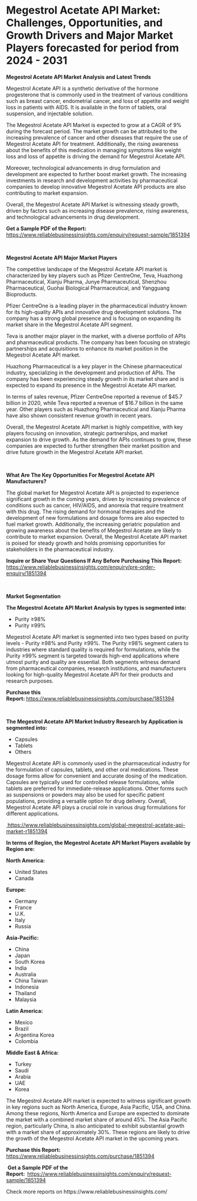 <p><h1>Megestrol Acetate API Market: Challenges, Opportunities, and Growth Drivers and Major Market Players forecasted for period from 2024 - 2031</h1></p><p><strong>Megestrol Acetate API Market Analysis and Latest Trends</strong></p>
<p><p>Megestrol Acetate API is a synthetic derivative of the hormone progesterone that is commonly used in the treatment of various conditions such as breast cancer, endometrial cancer, and loss of appetite and weight loss in patients with AIDS. It is available in the form of tablets, oral suspension, and injectable solution.</p><p>The Megestrol Acetate API Market is expected to grow at a CAGR of 9% during the forecast period. The market growth can be attributed to the increasing prevalence of cancer and other diseases that require the use of Megestrol Acetate API for treatment. Additionally, the rising awareness about the benefits of this medication in managing symptoms like weight loss and loss of appetite is driving the demand for Megestrol Acetate API.</p><p>Moreover, technological advancements in drug formulation and development are expected to further boost market growth. The increasing investments in research and development activities by pharmaceutical companies to develop innovative Megestrol Acetate API products are also contributing to market expansion.</p><p>Overall, the Megestrol Acetate API Market is witnessing steady growth, driven by factors such as increasing disease prevalence, rising awareness, and technological advancements in drug development.</p></p>
<p><strong>Get a Sample PDF of the Report:&nbsp;</strong> <a href="https://www.reliablebusinessinsights.com/enquiry/request-sample/1851394">https://www.reliablebusinessinsights.com/enquiry/request-sample/1851394</a></p>
<p>&nbsp;</p>
<p><strong>Megestrol Acetate API Major Market Players</strong></p>
<p><p>The competitive landscape of the Megestrol Acetate API market is characterized by key players such as Pfizer CentreOne, Teva, Huazhong Pharmaceutical, Xianju Pharma, Junye Pharmaceutical, Shenzhou Pharmaceutical, Guohai Biological Pharmaceutical, and Yangguang Bioproducts. </p><p>Pfizer CentreOne is a leading player in the pharmaceutical industry known for its high-quality APIs and innovative drug development solutions. The company has a strong global presence and is focusing on expanding its market share in the Megestrol Acetate API segment. </p><p>Teva is another major player in the market, with a diverse portfolio of APIs and pharmaceutical products. The company has been focusing on strategic partnerships and acquisitions to enhance its market position in the Megestrol Acetate API market.</p><p>Huazhong Pharmaceutical is a key player in the Chinese pharmaceutical industry, specializing in the development and production of APIs. The company has been experiencing steady growth in its market share and is expected to expand its presence in the Megestrol Acetate API market.</p><p>In terms of sales revenue, Pfizer CentreOne reported a revenue of $45.7 billion in 2020, while Teva reported a revenue of $16.7 billion in the same year. Other players such as Huazhong Pharmaceutical and Xianju Pharma have also shown consistent revenue growth in recent years.</p><p>Overall, the Megestrol Acetate API market is highly competitive, with key players focusing on innovation, strategic partnerships, and market expansion to drive growth. As the demand for APIs continues to grow, these companies are expected to further strengthen their market position and drive future growth in the Megestrol Acetate API market.</p></p>
<p>&nbsp;</p>
<p><strong>What Are The Key Opportunities For Megestrol Acetate API Manufacturers?</strong></p>
<p><p>The global market for Megestrol Acetate API is projected to experience significant growth in the coming years, driven by increasing prevalence of conditions such as cancer, HIV/AIDS, and anorexia that require treatment with this drug. The rising demand for hormonal therapies and the development of new formulations and dosage forms are also expected to fuel market growth. Additionally, the increasing geriatric population and growing awareness about the benefits of Megestrol Acetate are likely to contribute to market expansion. Overall, the Megestrol Acetate API market is poised for steady growth and holds promising opportunities for stakeholders in the pharmaceutical industry.</p></p>
<p><strong>Inquire or Share Your Questions If Any Before Purchasing This Report:</strong> <a href="https://www.reliablebusinessinsights.com/enquiry/pre-order-enquiry/1851394">https://www.reliablebusinessinsights.com/enquiry/pre-order-enquiry/1851394</a></p>
<p>&nbsp;</p>
<p><strong>Market Segmentation</strong></p>
<p><strong>The Megestrol Acetate API Market Analysis by types is segmented into:</strong></p>
<p><ul><li>Purity ≥98%</li><li>Purity ≥99%</li></ul></p>
<p><p>Megestrol Acetate API market is segmented into two types based on purity levels - Purity ≥98% and Purity ≥99%. The Purity ≥98% segment caters to industries where standard quality is required for formulations, while the Purity ≥99% segment is targeted towards high-end applications where utmost purity and quality are essential. Both segments witness demand from pharmaceutical companies, research institutions, and manufacturers looking for high-quality Megestrol Acetate API for their products and research purposes.</p></p>
<p><strong>Purchase this Report:&nbsp;</strong><a href="https://www.reliablebusinessinsights.com/purchase/1851394">https://www.reliablebusinessinsights.com/purchase/1851394</a></p>
<p>&nbsp;</p>
<p><strong>The Megestrol Acetate API Market Industry Research by Application is segmented into:</strong></p>
<p><ul><li>Capsules</li><li>Tablets</li><li>Others</li></ul></p>
<p><p>Megestrol Acetate API is commonly used in the pharmaceutical industry for the formulation of capsules, tablets, and other oral medications. These dosage forms allow for convenient and accurate dosing of the medication. Capsules are typically used for controlled release formulations, while tablets are preferred for immediate-release applications. Other forms such as suspensions or powders may also be used for specific patient populations, providing a versatile option for drug delivery. Overall, Megestrol Acetate API plays a crucial role in various drug formulations for different applications.</p></p>
<p><a href="https://www.reliablebusinessinsights.com/global-megestrol-acetate-api-market-r1851394">&nbsp;https://www.reliablebusinessinsights.com/global-megestrol-acetate-api-market-r1851394</a></p>
<p><strong>In terms of Region, the Megestrol Acetate API Market Players available by Region are:</strong></p>
<p>
    <p> <strong> North America: </strong>
        <ul>
            <li>United States</li>
            <li>Canada</li>
        </ul>
        </p> 
    <p> <strong> Europe: </strong>
        <ul>
            <li>Germany</li>
            <li>France</li>
            <li>U.K.</li>
            <li>Italy</li>
            <li>Russia</li>
        </ul>
        </p> 
    <p> <strong> Asia-Pacific: </strong>
        <ul>
            <li>China</li>
            <li>Japan</li>
            <li>South Korea</li>
            <li>India</li>
            <li>Australia</li>
            <li>China Taiwan</li>
            <li>Indonesia</li>
            <li>Thailand</li>
            <li>Malaysia</li>
        </ul>
        </p> 
    <p> <strong> Latin America: </strong>
        <ul>
            <li>Mexico</li>
            <li>Brazil</li>
            <li>Argentina Korea</li>
            <li>Colombia</li>
        </ul>
        </p> 
    <p> <strong> Middle East & Africa: </strong>
        <ul>
            <li>Turkey</li>
            <li>Saudi</li>
            <li>Arabia</li>
            <li>UAE</li>
            <li>Korea</li>
        </ul>
    </p>
    </p>
<p><p>The Megestrol Acetate API market is expected to witness significant growth in key regions such as North America, Europe, Asia Pacific, USA, and China. Among these regions, North America and Europe are expected to dominate the market with a combined market share of around 45%. The Asia Pacific region, particularly China, is also anticipated to exhibit substantial growth with a market share of approximately 30%. These regions are likely to drive the growth of the Megestrol Acetate API market in the upcoming years.</p></p>
<p><strong>Purchase this Report: </strong><a href="https://www.reliablebusinessinsights.com/purchase/1851394">https://www.reliablebusinessinsights.com/purchase/1851394</a></p>
<p>&nbsp;<strong>Get a Sample PDF of the Report:&nbsp;&nbsp;</strong><a href="https://www.reliablebusinessinsights.com/enquiry/request-sample/1851394">https://www.reliablebusinessinsights.com/enquiry/request-sample/1851394</a></p>
<p><strong></strong></p>
<p>Check more reports on https://www.reliablebusinessinsights.com/</p>